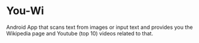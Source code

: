 # You-Wi
Android App that scans text from images or input text and provides you the Wikipedia page and Youtube (top 10) videos related to that.
